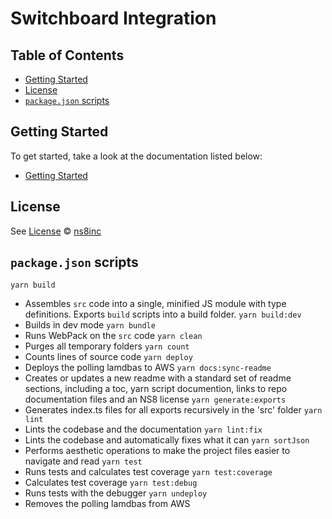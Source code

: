 # Switchboard Integration

## Table of Contents

- [Getting Started](#getting-started)
- [License](#license)
- [`package.json` scripts](#packagejson-scripts)

## Getting Started

To get started, take a look at the documentation listed below:

- [Getting Started](docs\getting-started.md)

## License

See [License](./LICENSE)
© [ns8inc](https://ns8.com)

## `package.json` scripts

`yarn build`

- Assembles `src` code into a single, minified JS module with type definitions. Exports `build` scripts into a build folder.
  `yarn build:dev`
- Builds in dev mode
  `yarn bundle`
- Runs WebPack on the `src` code
  `yarn clean`
- Purges all temporary folders
  `yarn count`
- Counts lines of source code
  `yarn deploy`
- Deploys the polling lamdbas to AWS
  `yarn docs:sync-readme`
- Creates or updates a new readme with a standard set of readme sections, including a toc, yarn script documention, links to repo documentation files and an NS8 license
  `yarn generate:exports`
- Generates index.ts files for all exports recursively in the 'src' folder
  `yarn lint`
- Lints the codebase and the documentation
  `yarn lint:fix`
- Lints the codebase and automatically fixes what it can
  `yarn sortJson`
- Performs aesthetic operations to make the project files easier to navigate and read
  `yarn test`
- Runs tests and calculates test coverage
  `yarn test:coverage`
- Calculates test coverage
  `yarn test:debug`
- Runs tests with the debugger
  `yarn undeploy`
- Removes the polling lamdbas from AWS
